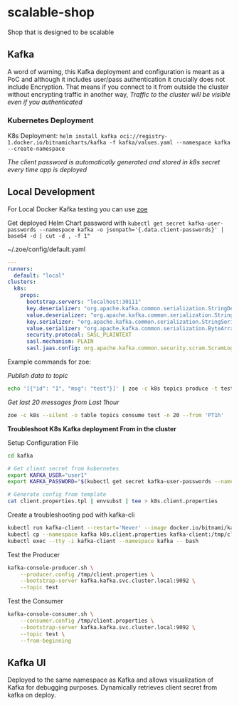 # scalable-shop
Shop that is designed to be scalable

## Kafka 

A word of warning, this Kafka deployment and configuration is meant as a PoC and although it includes user/pass authentication it crucially does not include Encryption. That means if you connect to it from outside the cluster without encrypting traffic in another way, *Traffic to the cluster will be visible even if you authenticated*

### Kubernetes Deployment

K8s Deployment: `helm install kafka oci://registry-1.docker.io/bitnamicharts/kafka -f kafka/values.yaml --namespace kafka --create-namespace`

*The client password is automatically generated and stored in k8s secret every time app is deployed*

## Local Development

For Local Docker Kafka testing you can use [zoe](https://adevinta.github.io/zoe/) 

Get deployed Helm Chart password with `kubectl get secret kafka-user-passwords --namespace kafka -o jsonpath='{.data.client-passwords}' | base64 -d | cut -d , -f 1"`

~/.zoe/config/default.yaml 

```yaml
---
runners:
  default: "local"
clusters:
  k8s:
    props:
      bootstrap.servers: "localhost:30111"
      key.deserializer: "org.apache.kafka.common.serialization.StringDeserializer"
      value.deserializer: "org.apache.kafka.common.serialization.StringDeserializer"
      key.serializer: "org.apache.kafka.common.serialization.StringSerializer"
      value.serializer: "org.apache.kafka.common.serialization.ByteArraySerializer"
      security.protocol: SASL_PLAINTEXT
      sasl.mechanism: PLAIN
      sasl.jaas.config: org.apache.kafka.common.security.scram.ScramLoginModule required username="user1" password="results_of_kubectl_get_secret";
```

Example commands for zoe:

*Publish data to topic*

```bash
echo '[{"id": "1", "msg": "test"}]' | zoe -c k8s topics produce -t test  --from-stdin --key-path id
```

*Get last 20 messages from Last 1hour*

```bash
zoe -c k8s --silent -o table topics consume test -n 20 --from 'PT1h'
```

**Troubleshoot K8s Kafka deployment From in the cluster**

Setup Configuration File

```bash
cd kafka

# Get client secret from kubernetes
export KAFKA_USER="user1"
export KAFKA_PASSWORD="$(kubectl get secret kafka-user-passwords --namespace kafka -o jsonpath='{.data.client-passwords}' | base64 -d | cut -d , -f 1)";

# Generate config from template
cat client.properties.tpl | envsubst | tee > k8s.client.properties
```

Create a troubleshooting pod with kafka-cli

```bash
kubectl run kafka-client --restart='Never' --image docker.io/bitnami/kafka:3.7.0-debian-12-r6 --namespace kafka --command -- sleep infinity
kubectl cp --namespace kafka k8s.client.properties kafka-client:/tmp/client.properties
kubectl exec --tty -i kafka-client --namespace kafka -- bash
```

Test the Producer

```bash
kafka-console-producer.sh \
    --producer.config /tmp/client.properties \
    --bootstrap-server kafka.kafka.svc.cluster.local:9092 \
    --topic test
```

Test the Consumer

```bash
kafka-console-consumer.sh \
    --consumer.config /tmp/client.properties \
    --bootstrap-server kafka.kafka.svc.cluster.local:9092 \
    --topic test \
    --from-beginning
```

## Kafka UI

Deployed to the same namespace as Kafka and allows visualization of Kafka for debugging purposes. Dynamically retrieves client secret from kafka on deploy.
